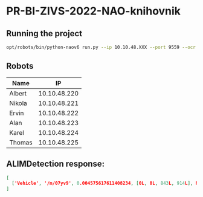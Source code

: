 # PR-BI-ZIVS-2022-NAO-knihovnik



## Running the project

```sh
opt/robots/bin/python-naov6 run.py --ip 10.10.48.XXX --port 9559 --ocr 147.32.77.128:8080 --rec tcp://10.10.48.91:9999
```


## Robots

Name | IP
---|---
Albert | 10.10.48.220
Nikola	| 10.10.48.221
Ervin |	10.10.48.222
Alan	| 10.10.48.223
Karel	| 10.10.48.224
Thomas	| 10.10.48.225

## ALIMDetection response:

```json
[
  ['Vehicle', '/m/07yv9', 0.004575617611408234, [0L, 0L, 843L, 914L], None]
]
```